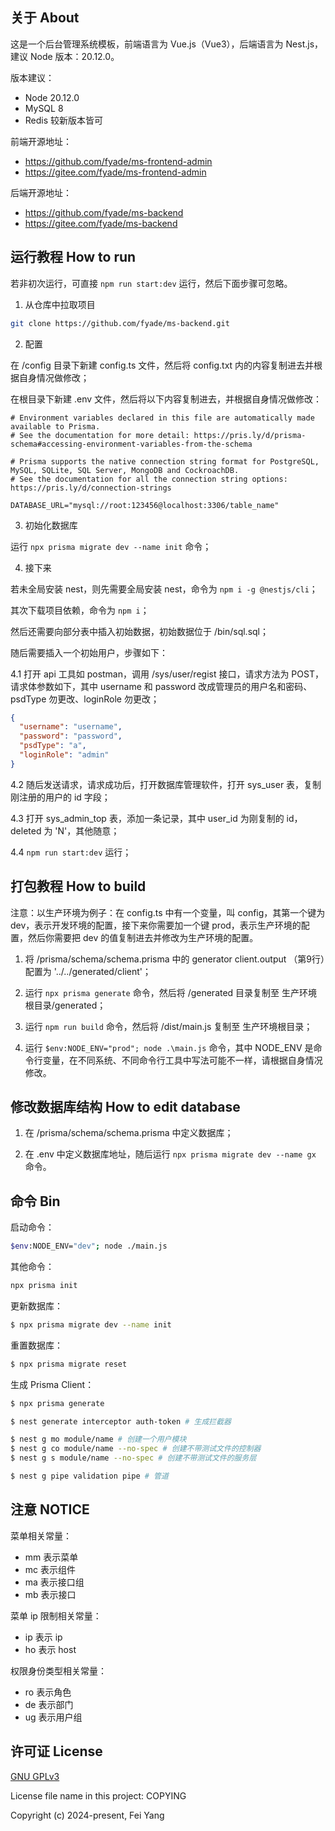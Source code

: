 ## 关于 About

这是一个后台管理系统模板，前端语言为 Vue.js（Vue3），后端语言为 Nest.js，建议 Node 版本：20.12.0。

版本建议：
- Node 20.12.0
- MySQL 8
- Redis 较新版本皆可

前端开源地址：
- https://github.com/fyade/ms-frontend-admin
- https://gitee.com/fyade/ms-frontend-admin

后端开源地址：
- https://github.com/fyade/ms-backend
- https://gitee.com/fyade/ms-backend

## 运行教程 How to run

若非初次运行，可直接 `npm run start:dev` 运行，然后下面步骤可忽略。

1. 从仓库中拉取项目
```bash
git clone https://github.com/fyade/ms-backend.git
```

2. 配置

在 /config 目录下新建 config.ts 文件，然后将 config.txt 内的内容复制进去并根据自身情况做修改；

在根目录下新建 .env 文件，然后将以下内容复制进去，并根据自身情况做修改：
```
# Environment variables declared in this file are automatically made available to Prisma.
# See the documentation for more detail: https://pris.ly/d/prisma-schema#accessing-environment-variables-from-the-schema

# Prisma supports the native connection string format for PostgreSQL, MySQL, SQLite, SQL Server, MongoDB and CockroachDB.
# See the documentation for all the connection string options: https://pris.ly/d/connection-strings

DATABASE_URL="mysql://root:123456@localhost:3306/table_name"

```

3. 初始化数据库

运行 `npx prisma migrate dev --name init` 命令；

4. 接下来

若未全局安装 nest，则先需要全局安装 nest，命令为 `npm i -g @nestjs/cli`；

其次下载项目依赖，命令为 `npm i`；

然后还需要向部分表中插入初始数据，初始数据位于 /bin/sql.sql；

随后需要插入一个初始用户，步骤如下：

4.1 打开 api 工具如 postman，调用 /sys/user/regist 接口，请求方法为 POST，请求体参数如下，其中 username 和 password 改成管理员的用户名和密码、psdType 勿更改、loginRole 勿更改；

```json
{
  "username": "username",
  "password": "password",
  "psdType": "a",
  "loginRole": "admin"
}
```

4.2 随后发送请求，请求成功后，打开数据库管理软件，打开 sys_user 表，复制刚注册的用户的 id 字段；

4.3 打开 sys_admin_top 表，添加一条记录，其中 user_id 为刚复制的 id，deleted 为 'N'，其他随意；

4.4 `npm run start:dev` 运行；

## 打包教程 How to build

注意：以生产环境为例子：在 config.ts 中有一个变量，叫 config，其第一个键为 dev，表示开发环境的配置，接下来你需要加一个键 prod，表示生产环境的配置，然后你需要把 dev 的值复制进去并修改为生产环境的配置。

1. 将 /prisma/schema/schema.prisma 中的 generator client.output （第9行）配置为 '../../generated/client'；

2. 运行 `npx prisma generate` 命令，然后将 /generated 目录复制至 生产环境根目录/generated；

3. 运行 `npm run build` 命令，然后将 /dist/main.js 复制至 生产环境根目录；

4. 运行 `$env:NODE_ENV="prod"; node .\main.js` 命令，其中 NODE_ENV 是命令行变量，在不同系统、不同命令行工具中写法可能不一样，请根据自身情况修改。

## 修改数据库结构 How to edit database

1. 在 /prisma/schema/schema.prisma 中定义数据库；

2. 在 .env 中定义数据库地址，随后运行 `npx prisma migrate dev --name gx` 命令。

## 命令 Bin

启动命令：
```bash
$env:NODE_ENV="dev"; node ./main.js
```

其他命令：
```bash
npx prisma init
```

更新数据库：
```bash
$ npx prisma migrate dev --name init
```

重置数据库：
```bash
$ npx prisma migrate reset
```

生成 Prisma Client：
```bash
$ npx prisma generate
```

```bash
$ nest generate interceptor auth-token # 生成拦截器
```

```bash
$ nest g mo module/name # 创建一个用户模块
$ nest g co module/name --no-spec # 创建不带测试文件的控制器
$ nest g s module/name --no-spec # 创建不带测试文件的服务层
```

```bash
$ nest g pipe validation pipe # 管道
```

## 注意 NOTICE

菜单相关常量：
* mm 表示菜单
* mc 表示组件
* ma 表示接口组
* mb 表示接口

菜单 ip 限制相关常量：
* ip 表示 ip
* ho 表示 host

权限身份类型相关常量：
* ro 表示角色
* de 表示部门
* ug 表示用户组

## 许可证 License

[GNU GPLv3](https://www.gnu.org/licenses/gpl-3.0.txt)

License file name in this project: COPYING

Copyright (c) 2024-present, Fei Yang
